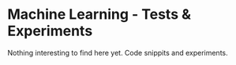 # Machine Learning - Tests & Experiments
Nothing interesting to find here yet. Code snippits and experiments.

